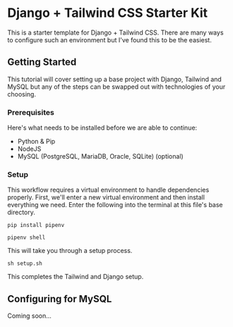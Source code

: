 # Django + Tailwind CSS Starter Kit
This is a starter template for Django + Tailwind CSS. There are many ways to configure such an environment but I've found this to be the easiest.


## Getting Started
This tutorial will cover setting up a base project with Django, Tailwind and MySQL but any of the steps can be swapped out with technologies of your choosing.

### Prerequisites
Here's what needs to be installed before we are able to continue:
- Python & Pip
- NodeJS
- MySQL (PostgreSQL, MariaDB, Oracle, SQLite) (optional)

### Setup
This workflow requires a virtual environment to handle dependencies properly. First, we'll enter a new virtual environment and then install everything we need. Enter the following into the terminal at this file's base directory.

```
pip install pipenv
```
```
pipenv shell
```
This will take you through a setup process.

```
sh setup.sh
```
This completes the Tailwind and Django setup.


## Configuring for MySQL
Coming soon...
